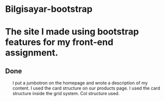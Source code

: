 # Bilgisayar-bootstrap
<h1>The site I made using bootstrap features for my front-end assignment.</h1>
<h2>Done</h2>
<ul> 
   <il>I put a jumbotron on the homepage and wrote a description of my content.</il>
   <il>I used the card structure on our products page.</il>
   <il>I used the card structure inside the grid system.</il>
   <il>Col structure used.</il>
